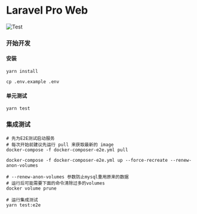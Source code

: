 # Laravel Pro Web

![Test](https://github.com/laravel-pro/forum-web/workflows/Test/badge.svg?branch=master)

### 开始开发

#### 安装

```
yarn install

cp .env.example .env
```

#### 单元测试

```
yarn test
```


### 集成测试

```
# 先为E2E测试启动服务
# 每次开始前建议先运行 pull 来获取最新的 image
docker-compose -f docker-composer-e2e.yml pull

docker-compose -f docker-composer-e2e.yml up --force-recreate --renew-anon-volumes

# --renew-anon-volumes 参数防止mysql重用原来的数据
# 运行后可能需要下面的命令清除过多的volumes
docker volume prune

# 运行集成测试
yarn test:e2e
```
